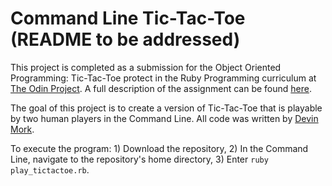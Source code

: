 # Command Line Tic-Tac-Toe (README to be addressed)

This project is completed as a submission for the Object Oriented Programming: Tic-Tac-Toe protect in the Ruby Programming curriculum at [The Odin Project](http://theodinproject.com). A full description of the assignment can be found [here](https://www.theodinproject.com/courses/ruby-programming/lessons/oop).

The goal of this project is to create a version of Tic-Tac-Toe that is playable by two human players in the Command Line. All code was written by [Devin Mork](https://github.com/Demo318).

To execute the program: 1) Download the repository, 2) In the Command Line, navigate to the repository's home directory, 3) Enter ```ruby play_tictactoe.rb```.
